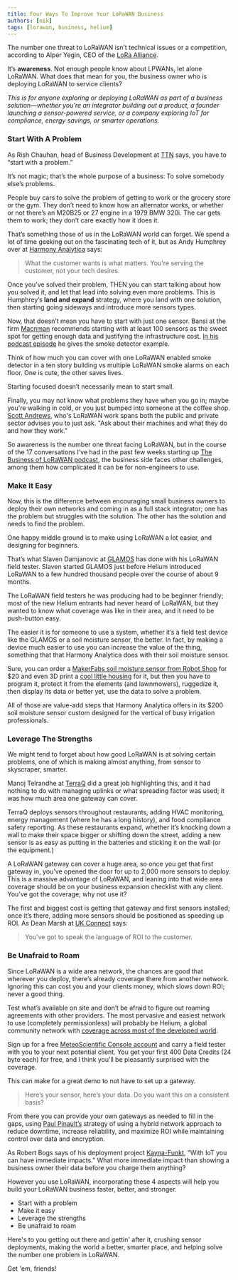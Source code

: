 ```yaml
---
title: Four Ways To Improve Your LoRaWAN Business
authors: [nik]
tags: [lorawan, business, helium]
---
```



The number one threat to LoRaWAN isn’t technical issues or a competition, according to Alper Yegin, CEO of the [LoRa Alliance](https://lora-alliance.org/).

It’s **awareness**.  Not enough people know about LPWANs, let alone LoRaWAN.  What does that mean for you, the business owner who is deploying LoRaWAN to service clients?<!-- truncate -->

*This is for anyone exploring or deploying LoRaWAN as part of a business solution—whether you’re an integrator building out a product, a founder launching a sensor-powered service, or a company exploring IoT for compliance, energy savings, or smarter operations.*

### Start With A Problem

As Rish Chauhan, head of Business Development at [TTN](https://www.thethingsnetwork.org/) says, you have to “start with a problem.”

It’s not magic; that’s the whole purpose of a business: To solve somebody else’s problems.  

People buy cars to solve the problem of getting to work or the grocery store or the gym.  They don’t need to know how an alternator works, or whether or not there’s an M20B25 or 27 engine in a 1979 BMW 320i.  The car gets them to work; they don’t care exactly how it does it.

That’s something those of us in the LoRaWAN world can forget.  We spend a lot of time geeking out on the fascinating tech of it, but as Andy Humphrey over at [Harmony Analytica](https://harmonyanalytica.com/) says:

> What the customer wants is what matters. You're serving the customer, not your tech desires.

Once you’ve solved their problem, THEN you can start talking about how you solved it, and let that lead into solving even more problems.  This is Humphrey’s **land and expand** strategy, where you land with one solution, then starting going sideways and introduce more sensors types.

Now, that doesn’t mean you have to  start with just one sensor.  Bansi at the firm [Macnman](https://www.macnman.com/) recommends starting with at least 100 sensors as the sweet spot for getting enough data and justifying the infrastructure cost.  [In his podcast episode](https://pod.metsci.show/episode/from-handfuls-to-hundreds-bansi-talks-scale) he gives the smoke detector example. 

Think of how much you can cover with one LoRaWAN enabled smoke detector in a ten story building vs multiple LoRaWAN smoke alarms on each floor.  One is cute, the other saves lives.  

Starting focused doesn’t necessarily mean to start small.

Finally, you may not know what problems they have when you go in; maybe you're walking in cold, or you just bumped into someone at the coffee shop.  [Scott Andrews](https://www.senseability.uk/), who's LoRaWAN work spans both the public and private sector advises you to just ask.  "Ask about their machines and what they do and how they work."

So awareness is the number one threat facing LoRaWAN, but in the course of the 17 conversations I’ve had in the past few weeks starting up [The Business of LoRaWAN podcast](https://pod.metsci.show/), the business side faces other challenges, among them how complicated it can be for non-engineers to use.


### Make It Easy

Now, this is the difference between encouraging small business owners to deploy their own networks and coming in as a full stack integrator; one has the problem but struggles with the solution.  The other has the solution and needs to find the problem.  

One happy middle ground is to make using LoRaWAN a lot easier, and designing for beginners.

That’s what Slaven Damjanovic at [GLAMOS](https://glamos.eu/) has done with his LoRaWAN field tester.  Slaven started GLAMOS just before Helium introduced LoRaWAN to a few hundred thousand people over the course of about 9 months.  

The LoRaWAN field testers he was producing had to be beginner friendly; most of the new Helium entrants had never heard of LoRaWAN, but they wanted to know what coverage was like in their area, and it need to be push-button easy.

The easier it is for someone to use a system, whether it’s a field test device like the GLAMOS or a soil moisture sensor, the better.  In fact, by making a device much easier to use you can increase the value of the thing, something that that Harmony Analytica does with their soil moisture sensor.  

Sure, you can order a [MakerFabs soil moisture sensor from Robot Shop](https://www.robotshop.com/products/makerfabs-lorawan-temperature-humidity-soil-moisture-sensor-915mhz?) for $20 and even 3D print a [cool little housing](https://www.printables.com/model/421370-makerfabs-soil-moisture-sensor-lorawan-housing) for it, but then you have to program it, protect it from the elements (and lawnmowers), ruggedize it, then display its data or better yet, use the data to solve a problem.  

All of those are value-add steps that Harmony Analytica offers in its $200 soil moisture sensor custom designed for the vertical of busy irrigation professionals.

### Leverage The Strengths

We might tend to forget about how good LoRaWAN is at solving certain problems, one of which is making almost anything, from sensor to skyscraper, smarter.  

Manoj Telrandhe at [TerraQ](https://www.terraq.tech/) did a great job highlighting this, and it had nothing to do with managing uplinks or what spreading factor was used; it was how much area one gateway can cover.

TerraQ deploys sensors throughout restaurants, adding HVAC monitoring, energy management (where he has a long history), and food compliance safety reporting.  As these restaurants expand, whether it’s knocking down a wall to make their space bigger or shifting down the street, adding a new sensor is as easy as putting in the batteries and sticking it on the wall (or the equipment.)

A LoRaWAN gateway can cover a huge area, so once you get that first gateway in, you’ve opened the door for up to 2,000 more sensors to deploy.  This is a massive advantage of LoRaWAN, and leaning into that wide area coverage should be on your business expansion checklist with any client.  You’ve got the coverage; why not use it?

The first and biggest cost is getting that gateway and first sensors installed; once it’s there, adding more sensors should be positioned as speeding up ROI. As Dean Marsh at [UK Connect](https://www.ukconnect.com/) says: 

> You’ve got to speak the language of ROI to the customer.

### Be Unafraid to Roam

Since LoRaWAN is a wide area network, the chances are good that wherever you deploy, there’s already coverage there from another network.  Ignoring this can cost you and your clients money, which slows down ROI; never a good thing.

Test what’s available on site and don’t be afraid to figure out roaming agreements with other providers.  The most pervasive and easiest network to use (completely permissionless) will probably be Helium, a global community network with [coverage across most of the developed world](https://world.helium.com/en/iot/coverage).  

Sign up for a free [MeteoScientific Console account](https://console.meteoscientific.com/front/login) and carry a field tester with you to your next potential client.  You get your first 400 Data Credits (24 byte each) for free, and I think you’ll be pleasantly surprised with the coverage.

This can make for a great demo to not have to set up a gateway.

> Here’s your sensor, here’s your data.  Do you want this on a consistent basis?  

From there you can provide your own gateways as needed to fill in the gaps, using [Paul Pinault’s](https://www.disk91.com/) strategy of using a hybrid network approach to reduce downtime, increase reliability, and maximize ROI while maintaining control over data and encryption.

As Robert Bogs says of his deployment project [Kayna-Funkt](https://kayna-funkt.de/), "With IoT you can have immediate impacts."  What more immediate impact than showing a business owner their data before you charge them anything?

However you use LoRaWAN, incorporating these 4 aspects will help you build your LoRaWAN business faster, better, and stronger.
 - Start with a problem
 - Make it easy
 - Leverage the strengths
 - Be unafraid to roam

Here's to you getting out there and gettin' after it, crushing sensor deployments, making the world a better, smarter place, and helping solve the number one problem in LoRaWAN.

Get 'em, friends!

